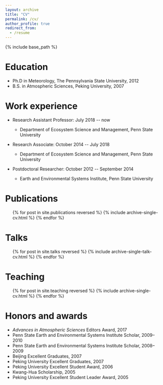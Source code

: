 ```yaml
---
layout: archive
title: "CV"
permalink: /cv/
author_profile: true
redirect_from:
  - /resume
---
```


{% include base_path %}

Education
======
* Ph.D in Meteorology, The Pennsylvania State University, 2012
* B.S. in Atmospheric Sciences, Peking University, 2007


Work experience
======
* Research Assistant Professor: July 2018 -- now
  * Department of Ecosystem Science and Management, Penn State University

* Research Associate: October 2014 -- July 2018
  * Department of Ecosystem Science and Management, Penn State University

* Postdoctoral Researcher: October 2012 -- September 2014
  * Earth and Environmental Systems Institute, Penn State University

Publications
======
  <ul>{% for post in site.publications reversed %}
    {% include archive-single-cv.html %}
  {% endfor %}</ul>

Talks
======
  <ul>{% for post in site.talks reversed %}
    {% include archive-single-talk-cv.html %}
  {% endfor %}</ul>

Teaching
======
  <ul>{% for post in site.teaching reversed %}
    {% include archive-single-cv.html %}
  {% endfor %}</ul>

Honors and awards
======
* *Advances in Atmospheric Sciences* Editors Award, 2017
* Penn State Earth and Environmental Systems Institute Scholar, 2009–2010
* Penn State Earth and Environmental Systems Institute Scholar, 2008–2009
* Beijing Excellent Graduates, 2007
* Peking University Excellent Graduates, 2007
* Peking University Excellent Student Award, 2006
* Kwang-Hua Scholarship, 2005
* Peking University Excellent Student Leader Award, 2005
